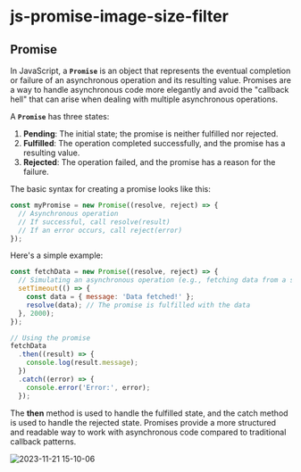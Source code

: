 # js-promise-image-size-filter

## Promise

In JavaScript, a **`Promise`** is an object that represents the eventual completion or failure of an asynchronous operation and its resulting value. Promises are a way to handle asynchronous code more elegantly and avoid the "callback hell" that can arise when dealing with multiple asynchronous operations.

A **`Promise`** has three states:

1. **Pending**: The initial state; the promise is neither fulfilled nor rejected.
2. **Fulfilled**: The operation completed successfully, and the promise has a resulting value.
3. **Rejected**: The operation failed, and the promise has a reason for the failure.

The basic syntax for creating a promise looks like this:

```js
const myPromise = new Promise((resolve, reject) => {
  // Asynchronous operation
  // If successful, call resolve(result)
  // If an error occurs, call reject(error)
});
```

Here's a simple example:

```js
const fetchData = new Promise((resolve, reject) => {
  // Simulating an asynchronous operation (e.g., fetching data from a server)
  setTimeout(() => {
    const data = { message: 'Data fetched!' };
    resolve(data); // The promise is fulfilled with the data
  }, 2000);
});

// Using the promise
fetchData
  .then((result) => {
    console.log(result.message);
  })
  .catch((error) => {
    console.error('Error:', error);
  });
```

The **then** method is used to handle the fulfilled state, and the catch method is used to handle the rejected state. Promises provide a more structured and readable way to work with asynchronous code compared to traditional callback patterns.

![2023-11-21 15-10-06](https://github.com/codewithelmor/js-promise-async-await-image-size-filter/assets/44918452/c53fa191-6e8a-4471-9397-2b001541d243)
